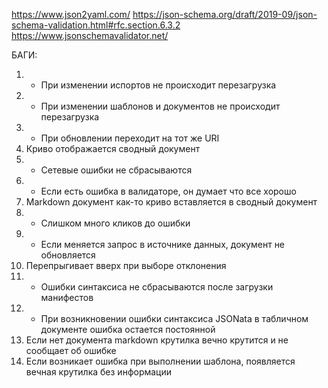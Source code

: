 https://www.json2yaml.com/
https://json-schema.org/draft/2019-09/json-schema-validation.html#rfc.section.6.3.2
https://www.jsonschemavalidator.net/

БАГИ:
1. + При изменении испортов не происходит перезагрузка
2. + При изменении шаблонов и документов не происходит перезагрузка
3. + При обновлении переходит на тот же URI
4. Криво отображается сводный документ
5. + Сетевые ошибки не сбрасываются
6. + Если есть ошибка в валидаторе, он думает что все хорошо
7. Markdown документ как-то криво вставляется в сводный документ
8. + Слишком много кликов до ошибки
9. + Если меняется запрос в источнике данных, документ не обновляется
10. Перепрыгивает вверх при выборе отклонения
11. + Ошибки синтаксиса не сбрасываются после загрузки манифестов
12. + При возникновении ошибки синтаксиса JSONata в табличном документе ошибка остается постоянной
13. Если нет документа markdown крутилка вечно крутится и не сообщает об ошибке
14. Если возникает ошибка при выполнении шаблона, появляется вечная крутилка без информации